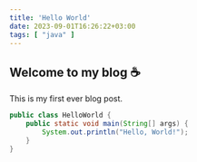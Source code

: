 ```yaml
---
title: 'Hello World'
date: 2023-09-01T16:26:22+03:00
tags: [ "java" ]
---
```


## Welcome to my blog ☕️

This is my first ever blog post.

```java
public class HelloWorld {
    public static void main(String[] args) {
        System.out.println("Hello, World!");
    }
}
```
